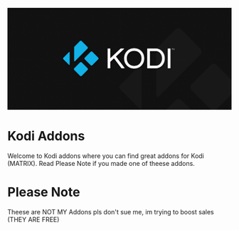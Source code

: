 ![alt text][logo]
# Kodi Addons


Welcome to Kodi addons where you can find great addons for Kodi (MATRIX). Read Please Note if you made one of theese addons.



# Please Note

Theese are NOT MY Addons
pls don't sue me, im trying to boost sales (THEY ARE FREE)




[logo]: https://raw.githubusercontent.com/HowDoYouSpellComputers/kodi-addons/main/banner.png
[alt text]: logo
